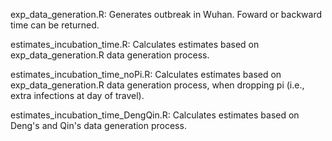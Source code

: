 

exp_data_generation.R: Generates outbreak in Wuhan. Foward or backward time can be returned.

estimates_incubation_time.R: Calculates estimates based on exp_data_generation.R data generation process.

estimates_incubation_time_noPi.R: Calculates estimates based on exp_data_generation.R data generation process, when dropping pi (i.e., extra infections at day of travel).

estimates_incubation_time_DengQin.R: Calculates estimates based on Deng's and Qin's data generation process.
